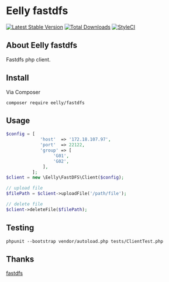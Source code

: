 # Eelly fastdfs

[![Latest Stable Version](https://poser.pugx.org/eelly/fastdfs/v/stable.png)](https://packagist.org/packages/eelly/fastdfs)
[![Total Downloads](https://poser.pugx.org/eelly/fastdfs/downloads.png)](https://packagist.org/packages/eelly/fastdfs)
[![StyleCI](https://styleci.io/repos/95066788/shield?branch=master)](https://styleci.io/repos/95066788)

## About Eelly fastdfs

Fastdfs php client.

## Install
Via Composer
```
composer require eelly/fastdfs
```

## Usage
```php
$config = [
             'host'  => '172.18.107.97',
             'port'  => 22122,
             'group' => [
                  'G01',
                  'G02',
              ],
          ];
$client = new \Eelly\FastDFS\Client($config);

// upload file
$filePath = $client->uploadFile('/path/file');

// delete file
$client->deleteFile($filePath);
```

## Testing
```
phpunit --bootstrap vendor/autoload.php tests/ClientTest.php

```

## Thanks
[fastdfs](https://github.com/happyfish100/fastdfs)